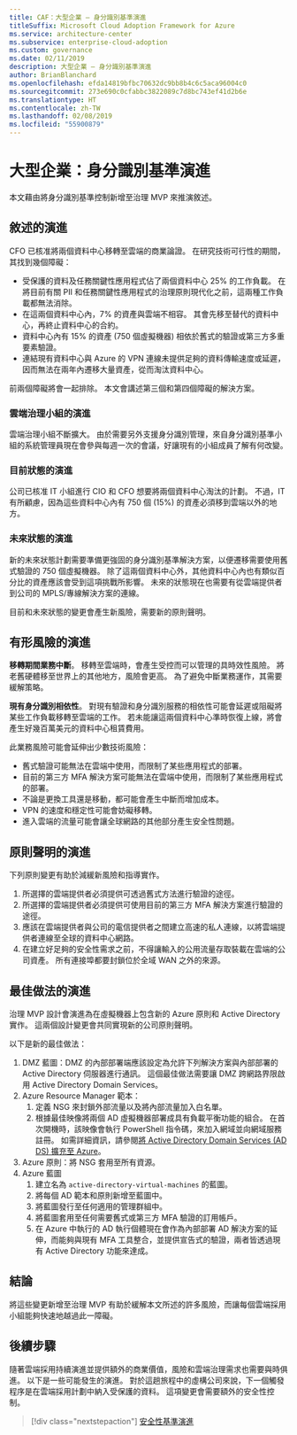```yaml
---
title: CAF：大型企業 – 身分識別基準演進
titleSuffix: Microsoft Cloud Adoption Framework for Azure
ms.service: architecture-center
ms.subservice: enterprise-cloud-adoption
ms.custom: governance
ms.date: 02/11/2019
description: 大型企業 – 身分識別基準演進
author: BrianBlanchard
ms.openlocfilehash: efda14819bfbc70632dc9bb8b4c6c5aca96004c0
ms.sourcegitcommit: 273e690c0cfabbc3822089c7d8bc743ef41d2b6e
ms.translationtype: HT
ms.contentlocale: zh-TW
ms.lasthandoff: 02/08/2019
ms.locfileid: "55900879"
---
```

# <a name="large-enterprise-identity-baseline-evolution"></a>大型企業：身分識別基準演進

本文藉由將身分識別基準控制新增至治理 MVP 來推演敘述。

## <a name="evolution-of-the-narrative"></a>敘述的演進

CFO 已核准將兩個資料中心移轉至雲端的商業論證。 在研究技術可行性的期間，其找到幾個障礙：

- 受保護的資料及任務關鍵性應用程式佔了兩個資料中心 25% 的工作負載。 在將目前有關 PII 和任務關鍵性應用程式的治理原則現代化之前，這兩種工作負載都無法消除。
- 在這兩個資料中心內，7% 的資產與雲端不相容。 其會先移至替代的資料中心，再終止資料中心的合約。
- 資料中心內有 15% 的資產 (750 個虛擬機器) 相依於舊式的驗證或第三方多重要素驗證。
- 連結現有資料中心與 Azure 的 VPN 連線未提供足夠的資料傳輸速度或延遲，因而無法在兩年內遷移大量資產，從而淘汰資料中心。

前兩個障礙將會一起排除。 本文會講述第三個和第四個障礙的解決方案。

### <a name="evolution-of-the-cloud-governance-team"></a>雲端治理小組的演進

雲端治理小組不斷擴大。 由於需要另外支援身分識別管理，來自身分識別基準小組的系統管理員現在會參與每週一次的會議，好讓現有的小組成員了解有何改變。

### <a name="evolution-of-the-current-state"></a>目前狀態的演進

公司已核准 IT 小組進行 CIO 和 CFO 想要將兩個資料中心淘汰的計劃。 不過，IT 有所顧慮，因為這些資料中心內有 750 個 (15%) 的資產必須移到雲端以外的地方。

### <a name="evolution-of-the-future-state"></a>未來狀態的演進

新的未來狀態計劃需要準備更強固的身分識別基準解決方案，以便遷移需要使用舊式驗證的 750 個虛擬機器。 除了這兩個資料中心外，其他資料中心內也有類似百分比的資產應該會受到這項挑戰所影響。
未來的狀態現在也需要有從雲端提供者到公司的 MPLS/專線解決方案的連線。

目前和未來狀態的變更會產生新風險，需要新的原則聲明。

## <a name="evolution-of-tangible-risks"></a>有形風險的演進

**移轉期間業務中斷**。 移轉至雲端時，會產生受控而可以管理的具時效性風險。 將老舊硬體移至世界上的其他地方，風險會更高。 為了避免中斷業務運作，其需要緩解策略。

**現有身分識別相依性**。 對現有驗證和身分識別服務的相依性可能會延遲或阻礙將某些工作負載移轉至雲端的工作。 若未能讓這兩個資料中心準時恢復上線，將會產生好幾百萬美元的資料中心租賃費用。

此業務風險可能會延伸出少數技術風險：

- 舊式驗證可能無法在雲端中使用，而限制了某些應用程式的部署。
- 目前的第三方 MFA 解決方案可能無法在雲端中使用，而限制了某些應用程式的部署。
- 不論是更換工具還是移動，都可能會產生中斷而增加成本。
- VPN 的速度和穩定性可能會妨礙移轉。
- 進入雲端的流量可能會讓全球網路的其他部分產生安全性問題。

## <a name="evolution-of-the-policy-statements"></a>原則聲明的演進

下列原則變更有助於減緩新風險和指導實作。

1. 所選擇的雲端提供者必須提供可透過舊式方法進行驗證的途徑。
2. 所選擇的雲端提供者必須提供可使用目前的第三方 MFA 解決方案進行驗證的途徑。
3. 應該在雲端提供者與公司的電信提供者之間建立高速的私人連線，以將雲端提供者連線至全球的資料中心網路。
4. 在建立好足夠的安全性需求之前，不得讓輸入的公用流量存取裝載在雲端的公司資產。 所有連接埠都要封鎖位於全域 WAN 之外的來源。

## <a name="evolution-of-the-best-practices"></a>最佳做法的演進

治理 MVP 設計會演進為在虛擬機器上包含新的 Azure 原則和 Active Directory 實作。 這兩個設計變更會共同實現新的公司原則聲明。

以下是新的最佳做法：

1. DMZ 藍圖：DMZ 的內部部署端應該設定為允許下列解決方案與內部部署的 Active Directory 伺服器進行通訊。 這個最佳做法需要讓 DMZ 跨網路界限啟用 Active Directory Domain Services。
2. Azure Resource Manager 範本：
    1. 定義 NSG 來封鎖外部流量以及將內部流量加入白名單。
    1. 根據最佳映像將兩個 AD 虛擬機器部署成具有負載平衡功能的組合。 在首次開機時，該映像會執行 PowerShell 指令碼，來加入網域並向網域服務註冊。 如需詳細資訊，請參閱[將 Active Directory Domain Services (AD DS) 擴充至 Azure](../../../../reference-architectures/identity/adds-extend-domain.md)。
3. Azure 原則：將 NSG 套用至所有資源。
4. Azure 藍圖
    1. 建立名為 `active-directory-virtual-machines` 的藍圖。
    1. 將每個 AD 範本和原則新增至藍圖中。
    1. 將藍圖發行至任何適用的管理群組中。
    1. 將藍圖套用至任何需要舊式或第三方 MFA 驗證的訂用帳戶。
    1. 在 Azure 中執行的 AD 執行個體現在會作為內部部署 AD 解決方案的延伸，而能夠與現有 MFA 工具整合，並提供宣告式的驗證，兩者皆透過現有 Active Directory 功能來達成。

## <a name="conclusion"></a>結論

將這些變更新增至治理 MVP 有助於緩解本文所述的許多風險，而讓每個雲端採用小組能夠快速地越過此一障礙。

## <a name="next-steps"></a>後續步驟

隨著雲端採用持續演進並提供額外的商業價值，風險和雲端治理需求也需要與時俱進。 以下是一些可能發生的演進。 對於這趟旅程中的虛構公司來說，下一個觸發程序是在雲端採用計劃中納入受保護的資料。 這項變更會需要額外的安全性控制。

> [!div class="nextstepaction"]
> [安全性基準演進](./security-baseline-evolution.md)

